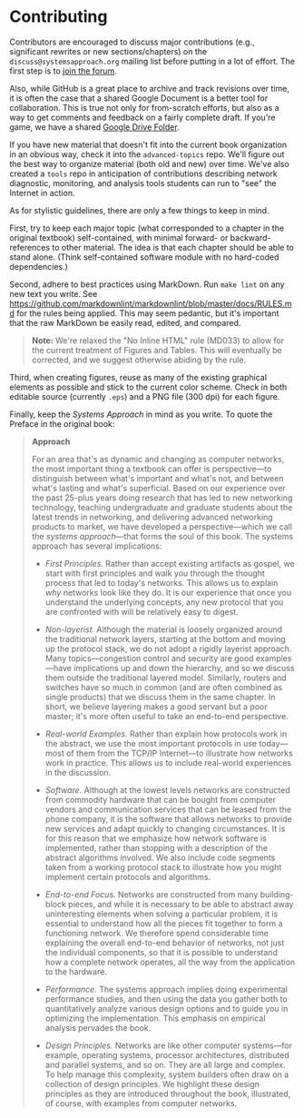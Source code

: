 # Contributing

Contributors are encouraged to discuss major contributions (e.g., significant
rewrites or new sections/chapters) on the `discuss@systemsapproach.org`
mailing list before putting in a lot of effort. The first step is to
[join the forum](https://groups.google.com/a/systemsapproach.org/forum/#!forum/discuss).

Also, while GitHub is a great place to archive and track revisions over time,
it is often the case that a shared Google Document is a better tool for
collaboration. This is true not only for from-scratch efforts, but
also as a way to get comments and feedback on a fairly complete
draft. If you're game, we have a shared
[Google Drive Folder](https://drive.google.com/drive/u/2/folders/1diDcXKTyMFyuR7g1M6gTRuCnHXAUYj7C?ths=true).

If you have new material that doesn't fit into the current book
organization in an obvious way, check it into the `advanced-topics`
repo. We'll figure out the best way to organize material (both old and
new) over time. We've also created a `tools` repo in anticipation of
contributions describing network diagnostic, monitoring, and analysis
tools students can run to "see" the Internet in action.

As for stylistic guidelines, there are only a few things to keep in mind.

First, try to keep each major topic (what corresponded to a chapter in
the original textbook) self-contained, with minimal forward- or
backward-references to other material. The idea is that each chapter
should be able to stand alone. (Think self-contained software module
with no hard-coded dependencies.)

Second, adhere to best practices using MarkDown. Run `make lint` on any
new text you write. See
https://github.com/markdownlint/markdownlint/blob/master/docs/RULES.md
for the rules being applied. This may seem pedantic, but it's
important that the raw MarkDown be easily read, edited, and compared.

> **Note:** We're relaxed the "No Inline HTML" rule (MD033) to allow
> for the current treatment of Figures and Tables. This will
> eventually be corrected, and we suggest otherwise abiding by the
> rule.

Third, when creating figures, reuse as many of the existing graphical
elements as possible and stick to the current color scheme. Check in
both editable source (currently `.eps`) and a PNG file (300 dpi) for each
figure.

Finally, keep the *Systems Approach* in mind as you write. To quote the
Preface in the original book:

> **Approach**
>
> For an area that's as dynamic and changing as computer
> networks, the most important thing a textbook can offer is
> perspective—to distinguish between what's important and what's not,
> and between what's lasting and what's superficial. Based on our
> experience over the past 25-plus years doing research that has led to new
> networking technology, teaching undergraduate and graduate students
> about the latest trends in networking, and delivering advanced
> networking products to market, we have developed a perspective—which
> we call the *systems approach*—that forms the soul of this
> book. The systems approach has several implications:
>
> * *First Principles.* Rather than accept existing artifacts as gospel, we 
> start with first principles and walk you through the thought process that 
> led to today's networks. This allows us to explain *why* networks look
> like they do.  It is our experience that once you understand the
> underlying concepts, any new protocol that you are confronted with
> will be relatively easy to digest.
>
> * *Non-layerist.* Although the material is loosely organized around the 
> traditional network layers, starting at the bottom and moving up the 
> protocol stack, we do not adopt a rigidly layerist approach. Many
> topics—congestion control and security are good examples—have
> implications up and down the hierarchy, and so we discuss them outside
> the traditional layered model. Similarly, routers and switches have so
> much in common (and are often combined as single products) that we
> discuss them in the same chapter. In short, we believe layering makes a
> good servant but a poor master; it's more often useful to take an
> end-to-end perspective.
>
> * *Real-world Examples.* Rather than explain how protocols work in the 
> abstract, we use the most important protocols in use today—most of them 
> from the TCP/IP Internet—to illustrate how networks work in practice. This
> allows us to include real-world experiences in the discussion.
>
> * *Software.* Although at the lowest levels networks are constructed from
> commodity hardware that can be bought from computer vendors and
> communication services that can be leased from the phone company, it
> is the software that allows networks to provide new services and adapt
> quickly to changing circumstances.  It is for this reason that we
> emphasize how network software is implemented, rather than stopping
> with a description of the abstract algorithms involved. We also include
> code segments taken from a working protocol stack to illustrate how
> you might implement certain protocols and algorithms.
>
> * *End-to-end Focus.* Networks are constructed from many building-block
> pieces, and while it is necessary to be able to abstract away uninteresting
> elements when solving a particular problem, it is essential to
> understand how all the pieces fit together to form a functioning
> network. We therefore spend considerable time explaining the overall
> end-to-end behavior of networks, not just the individual components,
> so that it is possible to understand how a complete network operates,
> all the way from the application to the hardware.
>
> * *Performance.* The systems approach implies doing experimental
> performance studies, and then using the data you gather both to quantitatively
> analyze various design options and to guide you in optimizing the
> implementation. This emphasis on empirical analysis pervades the book.
>
> * *Design Principles.* Networks are like other computer
> systems—for example, operating 
> systems, processor architectures, distributed and parallel systems,
> and so on. They are all large and complex. To help manage this
> complexity, system builders often draw on a collection of design
> principles. We highlight these design principles as they are
> introduced throughout the book, illustrated, of course, with examples
> from computer networks.
